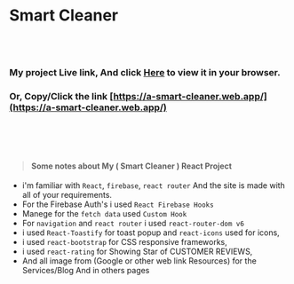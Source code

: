 # Smart Cleaner

<br /><br />

### My project Live link, And click [Here](https://a-smart-cleaner.web.app/) to view it in your browser.

### Or, Copy/Click the link [https://a-smart-cleaner.web.app/](https://a-smart-cleaner.web.app/)

<br /><br /><br />

> #### Some notes about My ( Smart Cleaner ) React Project

- i'm familiar with `React`, `firebase`, `react router` And the site is made with all of your requirements.
- For the Firebase Auth's i used `React Firebase Hooks`
- Manege for the `fetch data` used `Custom Hook`
- For `navigation` and `react router` i used `react-router-dom v6`
- i used `React-Toastify` for toast popup and `react-icons` used for icons,
- i used `react-bootstrap` for CSS responsive frameworks,
- i used `react-rating` for Showing Star of CUSTOMER REVIEWS,
- And all image from (Google or other web link Resources) for the Services/Blog And in others pages

